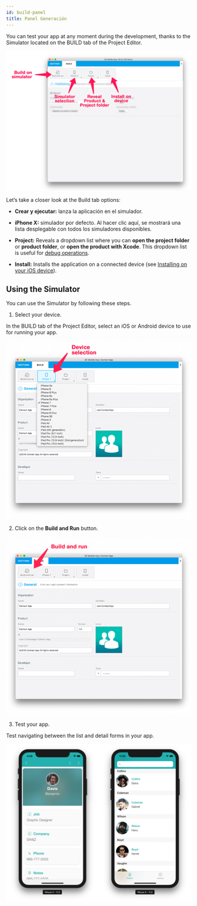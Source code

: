 ```yaml
---
id: build-panel
title: Panel Generación
---
```


You can test your app at any moment during the development, thanks to the Simulator located on the BUILD tab of the Project Editor.

![BuildTab](img/Build-Tab-4D-for-iOS.png)


Let’s take a closer look at the Build tab options:

* **Crear y ejecutar:** lanza la aplicación en el simulador.

* **iPhone X:** simulador por defecto. Al hacer clic aquí, se mostrará una lista desplegable con todos los simuladores disponibles.

* **Project:** Reveals a dropdown list where you can **open the project folder** or **product folder**, or **open the product with Xcode**. This dropdown list is useful for [debug operations](../debug/from-project-editor).

* **Install:** Installs the application on a connected device (see [Installing on your iOS device](../deployment/testing-on-your-device)).


## Using the Simulator

You can use the Simulator by following these steps.

1. Select your device.

In the BUILD tab of  the Project Editor, select an iOS or Android device to use for running your app.

![Device selection](img/device-selection-4D-for-ios.png)

2. Click on the **Build and Run** button.

![Build and Run](img/build-and-run-4D-for-iOS.png)

3. Test your app.

Test navigating between the list and detail forms in your app.

![Test in Simulator](img/simulator-forms-4D-for-iOS.png) 
